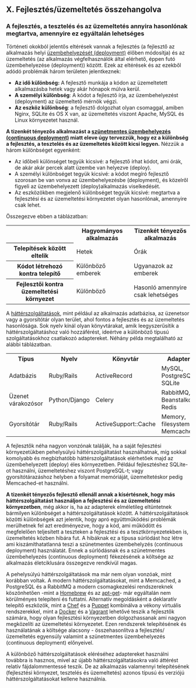 ## X. Fejlesztés/üzemeltetés összehangolva
### A fejlesztés, a tesztelés és az üzemeltetés annyira hasonlónak megtartva, amennyire ez egyáltalán lehetséges

Történeti okokból jelentős eltérések vannak a fejlesztés (a fejlesztő az alkalmazás helyi [üzembehelyezését (deployment)](./codebase) élőben módosítja) és az üzemeltetés (az alkalmazás végfelhasználók által elérhető, éppen futó üzembehelyezése (deployment)) között.  Ezek az eltérések és az ezekből adódó problémák három területen jelentkeznek:

* **Az idő különbség:** A fejlesztő munkája a kódon az üzemeltetett alkalmazásba hetek vagy akár hónapok múlva kerül.
* **A személyi különbség**: A kódot a fejlesztő írja, az üzembehelyezést (deployment) az üzemeltető mérnök végzi.
* **Az eszköz különbség**:  a fejlesztő dolgozhat olyan csomaggal, amiben Nginx, SQLite és OS X van, az üzemeltetés viszont Apache, MySQL és Linux környezetet használ.

**A tizenkét tényezős alkalmazást a [szünetmentes üzembehelyezés (continuous deployment)](http://avc.com/2011/02/continuous-deployment/) miatt eleve úgy tervezzük, hogy ez a különbség a fejlesztés, a tesztelés és az üzemeltetés között kicsi legyen.** Nézzük a három különbséget egyenként:

* Az időbeli különséget tegyük kicsivé: a fejlesztő írhat kódot, ami órák, de akár akár percek alatt üzembe van helyezve (deploy).
* A személyi különbséget tegyük kicsivé: a kódot megíró fejlesztő szorosan be van vonva az üzembehelyezésbe (deployment), és közelről figyeli az üzembehelyezett (deploy)alkalmazás viselkedését.
* Az eszközökben megjelenő különbséget tegyük kicsivé: megtartva a fejlesztési és az üzemeltetési környezetet olyan hasonlónak, amennyire csak lehet.

Összegezve ebben a táblázatban:

<table>
  <tr>
    <th></th>
    <th>Hagyományos alkalmazás</th>
    <th>Tizenkét tényezős alkalmazás</th>
  </tr>
  <tr>
    <th>Telepítések között eltelik</th>
    <td>Hetek</td>
    <td>Órák</td>
  </tr>
  <tr>
    <th>Kódot létrehozó kontra telepítő</th>
    <td>Különböző emberek</td>
    <td>Ugyanazok az emberek</td>
  </tr>
  <tr>
    <th>Fejlesztői kontra üzemeltetési környezet</th>
    <td>Különböző</td>
    <td>Hasonló amennyire csak lehetséges</td>
  </tr>
</table>

A [háttérszolgáltatások](./backing-services), mint például az alkalmazás adatbázisa, az üzenetsor vagy a gyorsítótár olyan terület, ahol fontos a fejlesztés és az üzemeltetés hasonlósága. Sok nyelv kínál olyan könyvtárakat, amik leegyszerűsítik a háttérszolgáltatáshoz való hozzáférést, ideértve a különböző típusú szolgáltatásokhoz csatlakozó adaptereket. Néhány példa megtalálható az alábbi táblázatban.

<table>
  <tr>
    <th>Típus</th>
    <th>Nyelv</th>
    <th>Könyvtár</th>
    <th>Adapter</th>
  </tr>
  <tr>
    <td>Adatbázis</td>
    <td>Ruby/Rails</td>
    <td>ActiveRecord</td>
    <td>MySQL, PostgreSQL, SQLite</td>
  </tr>
  <tr>
    <td>Üzenet várakozósor</td>
    <td>Python/Django</td>
    <td>Celery</td>
    <td>RabbitMQ, Beanstalkd, Redis</td>
  </tr>
  <tr>
    <td>Gyorsítótár</td>
    <td>Ruby/Rails</td>
    <td>ActiveSupport::Cache</td>
    <td>Memory, filesystem, Memcached</td>
  </tr>
</table>

A fejlesztők néha nagyon vonzónak találják, ha a saját fejlesztési környezetükben pehelysúlyú háttérszolgáltatást használhatnak, míg sokkal komolyabb és megbízhatóbb háttérszolgáltatások elérhetőek majd az üzembehelyezett (deploy) éles környezetben. Például fejlesztéshez SQLite-ot használni, üzemeltetéshez viszont PostgreSQL-t; vagy gyorsítótárazáshoz helyben a folyamat memóriáját, üzemeltetéskor pedig Memcached-et használni.

**A tizenkét tényezős fejlesztő ellenáll annak a kísértésnek, hogy más háttérszolgáltatást használjon a fejlesztési és az üzemeltetési környezetben**, még akkor is, ha az adapterek elméletileg eltüntetnek bármilyen különbséget a háttérszolgáltatások között.  A háttérszolgáltatások közötti különbségek azt jelentik, hogy apró együttműködési problémák merülhetnek fel azt eredményezve, hogy a kód, ami működött és megfelelően teljesített a teszteken a fejlesztési és a tesztkörnyezetekben is, üzemeltetés közben hibára fut. A hibáknak ez a típusa súrlódást hoz létre ami kiszámíthatatlanná teszi a szünetmentes üzembehelyzés (continuous deployment) használatát. Ennek a súrlódásnak és a szünetmentes üzembehelyezés (continuous deployment) fékezésének a költsége az alkalmazás életciklusára összegezve rendkívül magas.

A pehelysúlyú háttérszolgáltatások ma már nem olyan vonzóak, mint korábban voltak.  A modern háttérszolgáltatásokat, mint a Memcached, a PostgreSQL és a RabbitMQ a modern csomagkezelési rendszereknek köszönhetően -mint a [Homebrew](http://mxcl.github.com/homebrew/) és az [apt-get](https://help.ubuntu.com/community/AptGet/Howto)- már egyáltalán nem körülményes telepíteni és futtatni. Alternatív megoldásként a deklaratív telepítő eszközök, mint a [Chef](http://www.opscode.com/chef/) és a [Puppet](http://docs.puppetlabs.com/) kombinálva a vékony virtuális rendszerekkel, mint a [Docker](https://www.docker.com/) és a [Vagrant](http://vagrantup.com/) lehetővé teszik a fejlesztők számára, hogy olyan fejlesztési környezetben dolgozhassanak ami nagyon megközelíti az üzemeltetési környezetet. Ezen rendszerek telepítésének és használatának a költsége alacsony - összehasonlítva a fejlesztés/üzemeltetés egyensúly valamint a szünetmentes üzembehelyezés (continuous deployment) előnyeivel.

A különböző háttérszolgáltatások eléréséhez adaptereket használni továbbra is hasznos, mivel az újabb háttérszolgáltatásokra való áttérést relatív fájdalommentessé teszik. De az alkalmazás valamennyi telepítésének (fejlesztési környezet, tesztelés és üzemeltetés) azonos típusú és verziójú háttérszolgáltatásokat kellene használnia.